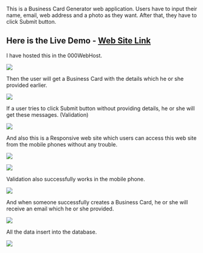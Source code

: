 This is a Business Card Generator web application. Users have to input their name, email, web address and a photo as they want. After that, they have to click Submit button.

## Here is the Live Demo - [Web Site Link](https://galle.000webhostapp.com/index.php)
I have hosted this in the 000WebHost.

![](https://lh5.googleusercontent.com/8qjx6Hv3HNO9Lz-PflCgHZVygbTyo9IFjRclCMxz76MjCrH-hij6pNAe8pUnF_iWHLpfCPcH3ZRcsb_ePiu6=w1366-h662-rw)

Then the user will get a Business Card with the details which he or she provided earlier. 

![](https://lh4.googleusercontent.com/Di05O0PWD56uyZaFsac4aQ29hIWKOouJSw8V2Op9hvAsRjEsc11BsTJ_y9SO300LiHZ8sCJ1qEirfDHNn1Dl=w1366-h662-rw)

If a user tries to click Submit button without providing details, he or she will get these messages. (Validation)

![](https://lh4.googleusercontent.com/Vsh0faicNRK7uLgEcxZftlrNn_PXA8qbGFkm5T_povNflz7SpIPxCIPTQQ8Eo8e959UQGYOlJnJKPZI0KakE=w1366-h662-rw)

And also this is a Responsive web site which users can access this web site from the mobile phones without any trouble.

![](https://lh3.googleusercontent.com/UNoGNRVCQlay7eZzL4sDYbC_B1TnDEyHJS23MJ0ake0tuay3K-6q8yh-IJ1LzI0yvTlHlwj45-gSGO6N7NGw=w1366-h662-rw)

![](https://lh4.googleusercontent.com/XlfK-9DXqQhcn5ew1INE-lqO6o9fUW3b_s0d-2lPcdpM7NzVufRW5H1vOcQVv6T6_E8n6SqhulKKQnnYj2St=w1366-h662-rw)

Validation also successfully works in the mobile phone.

![](https://lh5.googleusercontent.com/crUL2ZZO0-UUAexfw3ttJghh0jhLZdurFCL6QELSPEpFsqt56V-VeAcD5S6Fa0yTw3ZQZr0s0etnRttSrgDh=w1366-h662-rw)

And when someone successfully creates a Business Card, he or she will receive an email which he or she provided.

![](https://lh5.googleusercontent.com/XO8nCmevHQCKCawlu5VwqYXJKUMlpjD6Y99T-C2MjF8bR9FAT6K87GUuzIq2lDUdRxC5IyDSp0V_pTQfwLH2=w1366-h662-rw)

All the data insert into the database.

![](https://lh3.googleusercontent.com/xe6L3AJaoc98G--_gGB-DgreBfXQnYQF4Ve-xBq2FoLZydtKjaFwzFBNfHlt0c5kTGBvNpZflhLqc8GI7Ywk=w1366-h662-rw)
